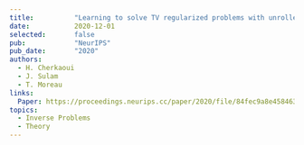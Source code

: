 ```yaml
---
title:          "Learning to solve TV regularized problems with unrolled algorithms"
date:           2020-12-01
selected:       false
pub:            "NeurIPS"
pub_date:       "2020"
authors:
  - H. Cherkaoui
  - J. Sulam
  - T. Moreau
links:
  Paper: https://proceedings.neurips.cc/paper/2020/file/84fec9a8e45846340fdf5c7c9f7ed66c-Paper.pdf
topics:
  - Inverse Problems
  - Theory
---
```

